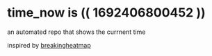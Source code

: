 # time_now is (( 1692406800452 ))

an automated repo that shows the currnent time

inspired by [breakingheatmap](https://github.com/breakingheatmap/breakingheatmap)